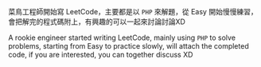 菜鳥工程師開始寫 LeetCode，主要都是以 `PHP` 來解題，從 Easy 開始慢慢練習，會把解完的程式碼附上，有興趣的可以一起來討論討論XD

A rookie engineer started writing LeetCode, mainly using `PHP` to solve problems, starting from Easy to practice slowly, will attach the completed code, if you are interested, you can together discuss XD